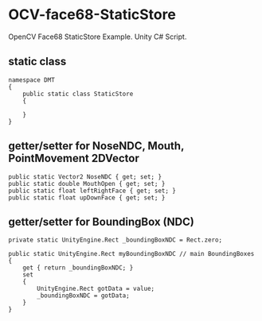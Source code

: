 # OCV-face68-StaticStore
OpenCV Face68 StaticStore Example. Unity C# Script.

## static class

```
namespace DMT
{
    public static class StaticStore
    {

    }
}
```

## getter/setter for NoseNDC, Mouth, PointMovement 2DVector

```
public static Vector2 NoseNDC { get; set; }
public static double MouthOpen { get; set; }
public static float leftRightFace { get; set; }
public static float upDownFace { get; set; }
```

## getter/setter for BoundingBox (NDC)

```
private static UnityEngine.Rect _boundingBoxNDC = Rect.zero;

public static UnityEngine.Rect myBoundingBoxNDC // main BoundingBoxes
{
    get { return _boundingBoxNDC; }
    set
    {
        UnityEngine.Rect gotData = value;
        _boundingBoxNDC = gotData;
    }
}
```

